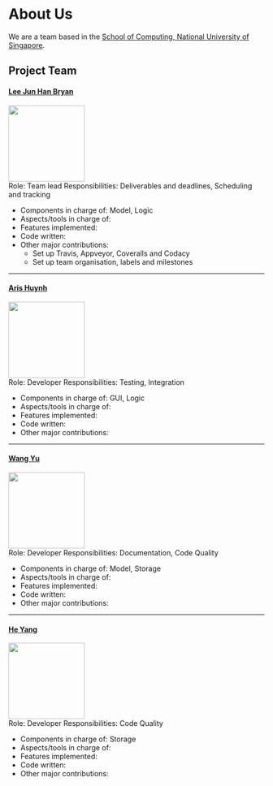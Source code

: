 # About Us

We are a team based in the [School of Computing, National University of Singapore](http://www.comp.nus.edu.sg).

## Project Team

#### [Lee Jun Han Bryan](https://github.com/bryanleejh) <br>
<img src="https://avatars3.githubusercontent.com/u/12642495?v=3&s=460" width="150"><br>
Role: Team lead 
Responsibilities: Deliverables and deadlines, Scheduling and tracking <br>
* Components in charge of: Model, Logic
* Aspects/tools in charge of:
* Features implemented:
* Code written: 
* Other major contributions:
   * Set up Travis, Appveyor, Coveralls and Codacy
   * Set up team organisation, labels and milestones

-----

#### [Aris Huynh](xxx)
<img src="xxx" width="150"><br>
Role: Developer
Responsibilities: Testing, Integration  <br>  
* Components in charge of: GUI, Logic
* Aspects/tools in charge of:
* Features implemented:
* Code written: 
* Other major contributions:

-----

#### [Wang Yu](xxx)
<img src="https://avatars2.githubusercontent.com/u/25194446?v=3&s=460" width="150"><br>
Role: Developer
Responsibilities: Documentation, Code Quality <br>  
* Components in charge of: Model, Storage
* Aspects/tools in charge of:
* Features implemented:
* Code written: 
* Other major contributions:

-----

#### [He Yang](xxx)
<img src="xxx" width="150"><br>
Role: Developer
Responsibilities: Code Quality <br>  
* Components in charge of: Storage
* Aspects/tools in charge of:
* Features implemented:
* Code written: 
* Other major contributions:
